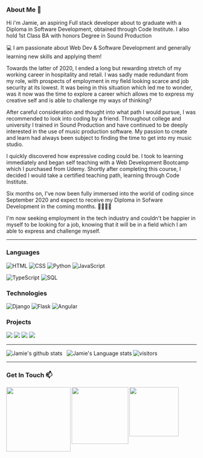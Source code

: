 <!--
**jamie120/jamie120** is a ✨ _special_ ✨ repository because its `README.md` (this file) appears on your GitHub profile.

Here are some ideas to get you started:

- 🔭 I’m currently working on ...
- 🌱 I’m currently learning ...
- 👯 I’m looking to collaborate on ...
- 🤔 I’m looking for help with ...
- 💬 Ask me about ...
- 📫 How to reach me: ...
- 😄 Pronouns: ...
- ⚡ Fun fact: ...
-->

### About Me 💬

Hi i'm Jamie, an aspiring Full stack developer about to graduate with a Diploma in Software Development, obtained through Code Institute. I also hold  1st Class BA with honors Degree in Sound Production</br>

💻  I am passionate about Web Dev & Software Development and generally learning new skills and applying them! </br>

Towards the latter of 2020, I ended a long but rewarding stretch of my working career in hospitality and retail. I was sadly made redundant from my role, with prospects of employment in my field looking scarce and job security at its lowest. It was being in this situation which led me to wonder, was it now was the time to explore a career which allows me to express my creative self and is able to challenge my ways of thinking?

After careful consideration and thought into what path I would pursue, I was recommended to look into coding by a friend. Throughout college and university I trained in Sound Production and have continued to be deeply interested in the use of music production software. My passion to create and learn had always been subject to finding the time to get into my music studio.

I quickly discovered how expressive coding could be. I took to learning immediately and began self teaching with a Web Development Bootcamp which I purchased from Udemy. Shortly after completing this course, I decided I would take a certified teaching path, learning through Code Institute.

Six months on, I've now been fully immersed into the world of coding since September 2020 and expect to receive my Diploma in Sofware Development in the coming months. 🚀🚀🚀🚀

I'm now seeking employment in the tech industry and couldn't be happier in myself to be looking for a job, knowing that it will be in a field which I am able to express and challenge myself.

<hr>

### Languages
![HTML](https://img.shields.io/badge/-HTML-000?&logo=HTML5)
![CSS](https://img.shields.io/badge/-CSS-000?&logo=Css3)
![Python](https://img.shields.io/badge/-Python-000?&logo=Python)
![JavaScript](https://img.shields.io/badge/-JavaScript-000?&logo=JavaScript)

![TypeScript](https://img.shields.io/badge/-TypeScript-000?&logo=TypeScript)
![SQL](https://img.shields.io/badge/-SQL-000?&logo=MySQL)

### Technologies

![Django](https://img.shields.io/badge/-Django-000?&logo=Django)
![Flask](https://img.shields.io/badge/-Flask-000?&logo=Flask)
![Angular](https://img.shields.io/badge/-Angular-000?&logo=Angular)

### Projects

[![](https://img.shields.io/badge/-🚗%20Wild%20Mile%20Conversions-000)](https://github.com/jamie120/ms4-wild-mile)
[![](https://img.shields.io/badge/-🍲%20Eat%20Vegan%20Recipes-000)](https://github.com/jamie120/ms3-eat-vegan-recipes)
[![](https://img.shields.io/badge/-🎶%20SOMA%20Audio%20Services-000)](https://github.com/jamie120/MS2-Soma-Post-Production-Services)
[![](https://img.shields.io/badge/-👷%20Dean's%20Plastering-000)](https://github.com/jamie120/ms1_d_r_plastering)

<hr>

![Jamie's github stats](https://github-readme-stats.vercel.app/api?username=jamie120&show_icons=true&hide_border=true)&nbsp;&nbsp;
![Jamie's Language stats](https://github-readme-stats-eight-theta.vercel.app/api/top-langs/?username=jamie120&layout=compact&langs_count=8)
![visitors](https://visitor-badge.laobi.icu/badge?page_id=jamie120.jamie120)

<hr>

### Get In Touch 📫

<a href="https://www.linkedin.com/in/jamie-rolls/">
  <img align="left" width="170px" src="https://img.shields.io/badge/-LinkedIn-000?&logo=LinkedIn"  />
</a>
<a href="https://twitter.com/jamieRolls1">
  <img align="left" width="150px" src="https://img.shields.io/badge/-Twitter-000?&logo=Twitter" />
</a>
<a href="mailto:rollsjamie@gmail.com">
  <img align="left" width="130px" src="https://img.shields.io/badge/-Gmail-000?&logo=Gmail" />
</a><br>
